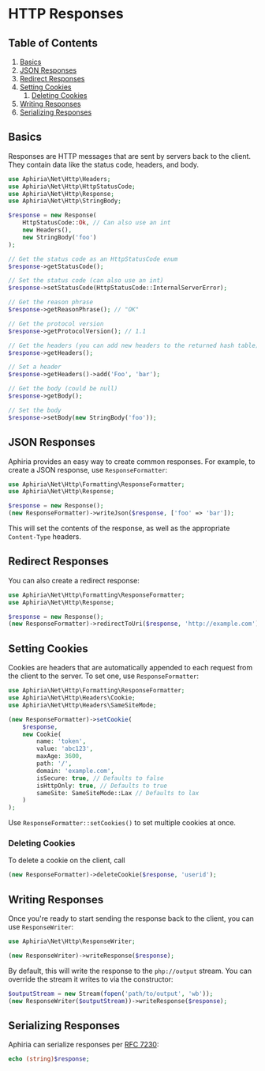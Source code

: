 <h1 id="doc-title">HTTP Responses</h1>

<nav class="toc-nav" markdown="1">

<div class="toc-nav-contents" markdown="1">

<h2 id="table-of-contents">Table of Contents</h2>

1. [Basics](#basics)
2. [JSON Responses](#json-responses)
3. [Redirect Responses](#redirect-responses)
4. [Setting Cookies](#setting-response-cookies)
   1. [Deleting Cookies](#deleting-response-cookies)
5. [Writing Responses](#writing-responses)
6. [Serializing Responses](#serializing-responses)

</div>

</nav>

<h2 id="basics">Basics</h2>

Responses are HTTP messages that are sent by servers back to the client.  They contain data like the status code, headers, and body.

```php
use Aphiria\Net\Http\Headers;
use Aphiria\Net\Http\HttpStatusCode;
use Aphiria\Net\Http\Response;
use Aphiria\Net\Http\StringBody;

$response = new Response(
    HttpStatusCode::Ok, // Can also use an int
    new Headers(),
    new StringBody('foo')
);

// Get the status code as an HttpStatusCode enum
$response->getStatusCode();

// Set the status code (can also use an int)
$response->setStatusCode(HttpStatusCode::InternalServerError);

// Get the reason phrase
$response->getReasonPhrase(); // "OK"

// Get the protocol version
$response->getProtocolVersion(); // 1.1

// Get the headers (you can add new headers to the returned hash table)
$response->getHeaders();

// Set a header
$response->getHeaders()->add('Foo', 'bar');

// Get the body (could be null)
$response->getBody();

// Set the body
$response->setBody(new StringBody('foo'));
```

<h2 id="json-responses">JSON Responses</h2>

Aphiria provides an easy way to create common responses.  For example, to create a JSON response, use `ResponseFormatter`:

```php
use Aphiria\Net\Http\Formatting\ResponseFormatter;
use Aphiria\Net\Http\Response;

$response = new Response();
(new ResponseFormatter)->writeJson($response, ['foo' => 'bar']);
```

This will set the contents of the response, as well as the appropriate `Content-Type` headers.

<h2 id="redirect-responses">Redirect Responses</h2>

You can also create a redirect response:

```php
use Aphiria\Net\Http\Formatting\ResponseFormatter;
use Aphiria\Net\Http\Response;

$response = new Response();
(new ResponseFormatter)->redirectToUri($response, 'http://example.com');
```

<h2 id="setting-response-cookies">Setting Cookies</h2>

Cookies are headers that are automatically appended to each request from the client to the server.  To set one, use `ResponseFormatter`:

```php
use Aphiria\Net\Http\Formatting\ResponseFormatter;
use Aphiria\Net\Http\Headers\Cookie;
use Aphiria\Net\Http\Headers\SameSiteMode;

(new ResponseFormatter)->setCookie(
    $response,
    new Cookie(
        name: 'token',
        value: 'abc123',
        maxAge: 3600,
        path: '/',
        domain: 'example.com',
        isSecure: true, // Defaults to false
        isHttpOnly: true, // Defaults to true
        sameSite: SameSiteMode::Lax // Defaults to lax
    )
);
```

Use `ResponseFormatter::setCookies()` to set multiple cookies at once.

<h3 id="deleting-response-cookies">Deleting Cookies</h3>

To delete a cookie on the client, call

```php
(new ResponseFormatter)->deleteCookie($response, 'userid');
```

<h2 id="writing-responses">Writing Responses</h2>

Once you're ready to start sending the response back to the client, you can use `ResponseWriter`:

```php
use Aphiria\Net\Http\ResponseWriter;

(new ResponseWriter)->writeResponse($response);
```

By default, this will write the response to the `php://output` stream.  You can override the stream it writes to via the constructor:

```php
$outputStream = new Stream(fopen('path/to/output', 'wb'));
(new ResponseWriter($outputStream))->writeResponse($response);
```

<h2 id="serializing-responses">Serializing Responses</h2>

Aphiria can serialize responses per <a href="https://tools.ietf.org/html/rfc7230#section-3" target="_blank">RFC 7230</a>:

```php
echo (string)$response;
```

